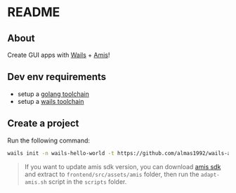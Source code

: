 # README

## About

Create GUI apps with [Wails](https://wails.io/) + [Amis](https://aisuda.bce.baidu.com/amis/zh-CN/docs/index)!

## Dev env requirements

- setup a [golang toolchain](https://go.dev/doc/install)
- setup a [wails toolchain](https://wails.io/docs/next/gettingstarted/installation)

## Create a project

Run the following command:

```bash
wails init -n wails-hello-world -t https://github.com/almas1992/wails-amis-js-sdk-template
```

> If you want to update amis sdk version, you can download [amis sdk](https://github.com/baidu/amis/releases) and extract to `frontend/src/assets/amis` folder, then run the `adapt-amis.sh` script in the `scripts` folder.
